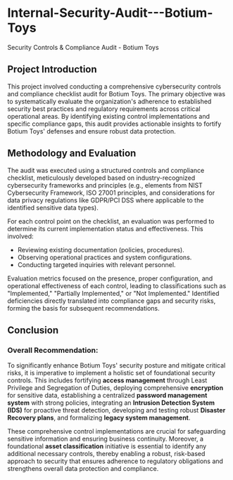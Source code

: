 # Internal-Security-Audit---Botium-Toys
Security Controls &amp; Compliance Audit - Botium Toys

## Project Introduction

This project involved conducting a comprehensive cybersecurity controls and compliance checklist audit for Botium Toys. The primary objective was to systematically evaluate the organization's adherence to established security best practices and regulatory requirements across critical operational areas. By identifying existing control implementations and specific compliance gaps, this audit provides actionable insights to fortify Botium Toys' defenses and ensure robust data protection.

## Methodology and Evaluation

The audit was executed using a structured controls and compliance checklist, meticulously developed based on industry-recognized cybersecurity frameworks and principles (e.g., elements from NIST Cybersecurity Framework, ISO 27001 principles, and considerations for data privacy regulations like GDPR/PCI DSS where applicable to the identified sensitive data types).

For each control point on the checklist, an evaluation was performed to determine its current implementation status and effectiveness. This involved:

* Reviewing existing documentation (policies, procedures).
* Observing operational practices and system configurations.
* Conducting targeted inquiries with relevant personnel.

Evaluation metrics focused on the presence, proper configuration, and operational effectiveness of each control, leading to classifications such as "Implemented," "Partially Implemented," or "Not Implemented." Identified deficiencies directly translated into compliance gaps and security risks, forming the basis for subsequent recommendations.

## Conclusion

### Overall Recommendation:

To significantly enhance Botium Toys' security posture and mitigate critical risks, it is imperative to implement a holistic set of foundational security controls. This includes fortifying **access management** through Least Privilege and Segregation of Duties, deploying comprehensive **encryption** for sensitive data, establishing a centralized **password management system** with strong policies, integrating an **Intrusion Detection System (IDS)** for proactive threat detection, developing and testing robust **Disaster Recovery plans**, and formalizing **legacy system management**.

These comprehensive control implementations are crucial for safeguarding sensitive information and ensuring business continuity. Moreover, a foundational **asset classification** initiative is essential to identify any additional necessary controls, thereby enabling a robust, risk-based approach to security that ensures adherence to regulatory obligations and strengthens overall data protection and compliance.
